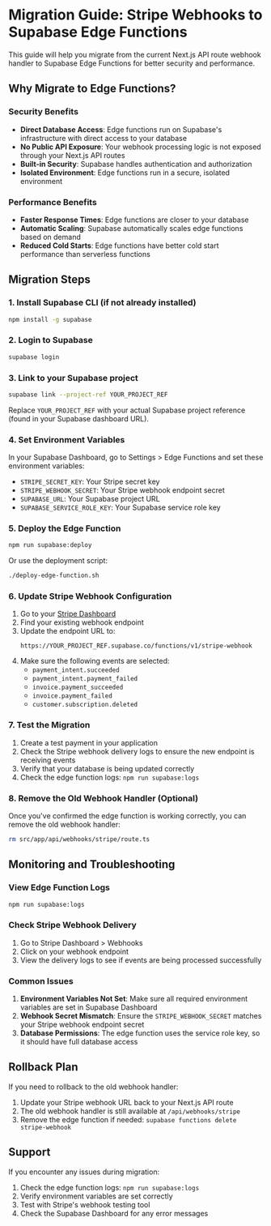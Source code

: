 # Migration Guide: Stripe Webhooks to Supabase Edge Functions

This guide will help you migrate from the current Next.js API route webhook handler to Supabase Edge Functions for better security and performance.

## Why Migrate to Edge Functions?

### Security Benefits
- **Direct Database Access**: Edge functions run on Supabase's infrastructure with direct access to your database
- **No Public API Exposure**: Your webhook processing logic is not exposed through your Next.js API routes
- **Built-in Security**: Supabase handles authentication and authorization
- **Isolated Environment**: Edge functions run in a secure, isolated environment

### Performance Benefits
- **Faster Response Times**: Edge functions are closer to your database
- **Automatic Scaling**: Supabase automatically scales edge functions based on demand
- **Reduced Cold Starts**: Edge functions have better cold start performance than serverless functions

## Migration Steps

### 1. Install Supabase CLI (if not already installed)

```bash
npm install -g supabase
```

### 2. Login to Supabase

```bash
supabase login
```

### 3. Link to your Supabase project

```bash
supabase link --project-ref YOUR_PROJECT_REF
```

Replace `YOUR_PROJECT_REF` with your actual Supabase project reference (found in your Supabase dashboard URL).

### 4. Set Environment Variables

In your Supabase Dashboard, go to Settings > Edge Functions and set these environment variables:

- `STRIPE_SECRET_KEY`: Your Stripe secret key
- `STRIPE_WEBHOOK_SECRET`: Your Stripe webhook endpoint secret
- `SUPABASE_URL`: Your Supabase project URL
- `SUPABASE_SERVICE_ROLE_KEY`: Your Supabase service role key

### 5. Deploy the Edge Function

```bash
npm run supabase:deploy
```

Or use the deployment script:

```bash
./deploy-edge-function.sh
```

### 6. Update Stripe Webhook Configuration

1. Go to your [Stripe Dashboard](https://dashboard.stripe.com/webhooks)
2. Find your existing webhook endpoint
3. Update the endpoint URL to:
   ```
   https://YOUR_PROJECT_REF.supabase.co/functions/v1/stripe-webhook
   ```
4. Make sure the following events are selected:
   - `payment_intent.succeeded`
   - `payment_intent.payment_failed`
   - `invoice.payment_succeeded`
   - `invoice.payment_failed`
   - `customer.subscription.deleted`

### 7. Test the Migration

1. Create a test payment in your application
2. Check the Stripe webhook delivery logs to ensure the new endpoint is receiving events
3. Verify that your database is being updated correctly
4. Check the edge function logs: `npm run supabase:logs`

### 8. Remove the Old Webhook Handler (Optional)

Once you've confirmed the edge function is working correctly, you can remove the old webhook handler:

```bash
rm src/app/api/webhooks/stripe/route.ts
```

## Monitoring and Troubleshooting

### View Edge Function Logs

```bash
npm run supabase:logs
```

### Check Stripe Webhook Delivery

1. Go to Stripe Dashboard > Webhooks
2. Click on your webhook endpoint
3. View the delivery logs to see if events are being processed successfully

### Common Issues

1. **Environment Variables Not Set**: Make sure all required environment variables are set in Supabase Dashboard
2. **Webhook Secret Mismatch**: Ensure the `STRIPE_WEBHOOK_SECRET` matches your Stripe webhook endpoint secret
3. **Database Permissions**: The edge function uses the service role key, so it should have full database access

## Rollback Plan

If you need to rollback to the old webhook handler:

1. Update your Stripe webhook URL back to your Next.js API route
2. The old webhook handler is still available at `/api/webhooks/stripe`
3. Remove the edge function if needed: `supabase functions delete stripe-webhook`

## Support

If you encounter any issues during migration:

1. Check the edge function logs: `npm run supabase:logs`
2. Verify environment variables are set correctly
3. Test with Stripe's webhook testing tool
4. Check the Supabase Dashboard for any error messages
